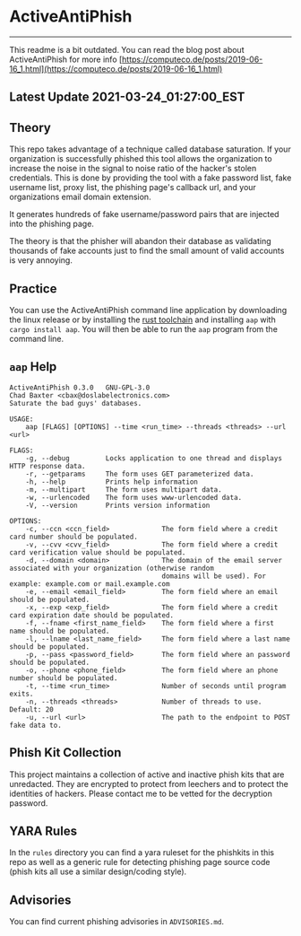 # ActiveAntiPhish

---
This readme is a bit outdated. You can read the blog post about ActiveAntiPhish for more info [https://computeco.de/posts/2019-06-16_1.html](https://computeco.de/posts/2019-06-16_1.html)

## Latest Update 2021-03-24_01:27:00_EST

Theory
---

This repo takes advantage of a technique called database saturation. If your organization is successfully phished this tool allows the organization to increase the noise in the signal to noise ratio of the hacker's stolen credentials. This is done by providing the tool with a fake password list, fake username list, proxy list, the phishing page's callback url, and your organizations email domain extension.

It generates hundreds of fake username/password pairs that are injected into the phishing page.

The theory is that the phisher will abandon their database as validating thousands of fake accounts just to find the small amount of valid accounts is very annoying.

Practice
---

You can use the ActiveAntiPhish command line application by downloading the linux release or by installing the [rust toolchain](https://rustup.rs) and installing `aap` with `cargo install aap`. You will then be able to run the `aap` program from the command line.

## `aap` Help

```
ActiveAntiPhish 0.3.0	GNU-GPL-3.0
Chad Baxter <cbax@doslabelectronics.com>
Saturate the bad guys' databases.

USAGE:
    aap [FLAGS] [OPTIONS] --time <run_time> --threads <threads> --url <url>

FLAGS:
    -g, --debug         Locks application to one thread and displays HTTP response data.
    -r, --getparams     The form uses GET parameterized data.
    -h, --help          Prints help information
    -m, --multipart     The form uses multipart data.
    -w, --urlencoded    The form uses www-urlencoded data.
    -V, --version       Prints version information

OPTIONS:
    -c, --ccn <ccn_field>             The form field where a credit card number should be populated.
    -v, --cvv <cvv_field>             The form field where a credit card verification value should be populated.
    -d, --domain <domain>             The domain of the email server associated with your organization (otherwise random
                                      domains will be used). For example: example.com or mail.example.com
    -e, --email <email_field>         The form field where an email should be populated.
    -x, --exp <exp_field>             The form field where a credit card expiration date should be populated.
    -f, --fname <first_name_field>    The form field where a first name should be populated.
    -l, --lname <last_name_field>     The form field where a last name should be populated.
    -p, --pass <password_field>       The form field where an password should be populated.
    -o, --phone <phone_field>         The form field where an phone number should be populated.
    -t, --time <run_time>             Number of seconds until program exits.
    -n, --threads <threads>           Number of threads to use. Default: 20
    -u, --url <url>                   The path to the endpoint to POST fake data to.
```

Phish Kit Collection
---
This project maintains a collection of active and inactive phish kits that are unredacted. They are encrypted to protect from leechers and to protect the identities of hackers. Please contact me to be vetted for the decryption password.

YARA Rules
---
In the `rules` directory you can find a yara ruleset for the phishkits in this repo as well as a generic rule for detecting phishing page source code (phish kits all use a similar design/coding style).

Advisories
---
You can find current phishing advisories in `ADVISORIES.md`.
